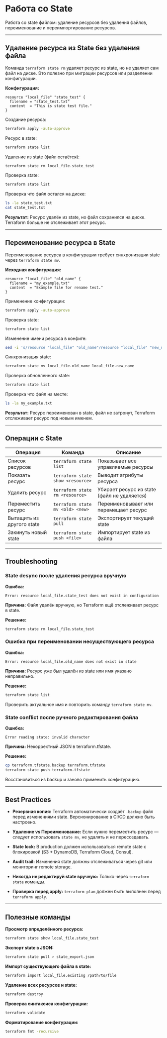 # Работа со State

Работа со state файлом: удаление ресурсов без удаления файлов, переименование и переимпортирование ресурсов.

---

## Удаление ресурса из State без удаления файла

Команда `terraform state rm` удаляет ресурс из state, но не удаляет сам файл на диске. Это полезно при миграции ресурсов или разделении конфигурации.

**Конфигурация:**

```hcl
resource "local_file" "state_test" {
  filename = "state_test.txt"
  content  = "This is state test file."
}
```

Создание ресурса:

```bash
terraform apply -auto-approve
```

Ресурс в state:

```bash
terraform state list
```

Удаление из state (файл остаётся):

```bash
terraform state rm local_file.state_test
```

Проверка state:

```bash
terraform state list
```

Проверка что файл остался на диске:

```bash
ls -la state_test.txt
cat state_test.txt
```

**Результат:** Ресурс удалён из state, но файл сохранился на диске. Terraform больше не отслеживает этот ресурс.

---

## Переименование ресурса в State

Переименование ресурса в конфигурации требует синхронизации state через `terraform state mv`.

**Исходная конфигурация:**

```hcl
resource "local_file" "old_name" {
  filename = "my_example.txt"
  content  = "Example file for rename test."
}
```

Применение конфигурации:

```bash
terraform apply -auto-approve
```

Проверка state:

```bash
terraform state list
```

Изменение имени ресурса в конфиге:

```bash
sed -i 's/resource "local_file" "old_name"/resource "local_file" "new_name"/' main.tf
```

Синхронизация state:

```bash
terraform state mv local_file.old_name local_file.new_name
```

Проверка обновленного state:

```bash
terraform state list
```

Проверка что файл на месте:

```bash
ls -la my_example.txt
```

**Результат:** Ресурс переименован в state, файл не затронут, Terraform отслеживает ресурс под новым именем.

---

## Операции с State

| Операция | Команда | Описание |
|----------|---------|----------|
| Список ресурсов | `terraform state list` | Показывает все управляемые ресурсы |
| Показать ресурс | `terraform state show <resource>` | Выводит атрибуты ресурса |
| Удалить ресурс | `terraform state rm <resource>` | Убирает ресурс из state (файл не удаляется) |
| Переместить ресурс | `terraform state mv <old> <new>` | Переименовывает или перемещает ресурс |
| Вытащить из другого state | `terraform state pull` | Экспортирует текущий state |
| Закинуть новый state | `terraform state push <file>` | Импортирует state из файла |

---

## Troubleshooting

### State desync после удаления ресурса вручную

**Ошибка:**

```
Error: resource local_file.state_test does not exist in configuration
```

**Причина:** Файл удалён вручную, но Terraform ещё отслеживает ресурс в state.

**Решение:**

```bash
terraform state rm local_file.state_test
```

### Ошибка при переименовании несуществующего ресурса

**Ошибка:**

```
Error: resource local_file.old_name does not exist in state
```

**Причина:** Ресурс уже был удалён из state или имя указано неправильно.

**Решение:**

```bash
terraform state list
```

Проверить актуальное имя и повторить команду `terraform state mv`.

### State conflict после ручного редактирования файла

**Ошибка:**

```
Error reading state: invalid character
```

**Причина:** Некорректный JSON в terraform.tfstate.

**Решение:**

```bash
cp terraform.tfstate.backup terraform.tfstate
terraform state push terraform.tfstate
```

Восстановиться из backup и заново применить конфигурацию.

---

## Best Practices

- **Резервная копия:** Terraform автоматически создаёт `.backup` файл перед изменениями state. Версионирование в CI/CD должно быть настроено.

- **Удаление vs Переименование:** Если нужно переместить ресурс — следует использовать `state mv`, не удалять и не пересоздавать.

- **State lock:** В production должен использоваться remote state с блокировкой (S3 + DynamoDB, Terraform Cloud, Consul).

- **Audit trail:** Изменения state должны отслеживаться через git или мониторинг remote storage.

- **Никогда не редактируй state вручную:** Только через `terraform state` команды.

- **Проверка перед apply:** `terraform plan` должен быть выполнен перед `terraform apply`.

---

## Полезные команды

**Просмотр определённого ресурса:**

```bash
terraform state show local_file.state_test
```

**Экспорт state в JSON:**

```bash
terraform state pull > state_export.json
```

**Импорт существующего файла в state:**

```bash
terraform import local_file.existing /path/to/file
```

**Удаление всех ресурсов и state:**

```bash
terraform destroy
```

**Проверка синтаксиса конфигурации:**

```bash
terraform validate
```

**Форматирование конфигурации:**

```bash
terraform fmt -recursive
```
